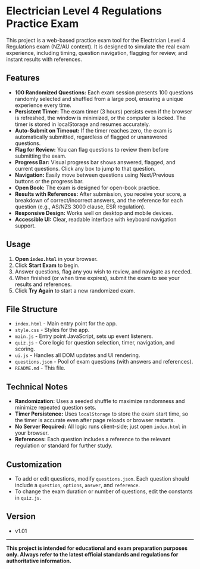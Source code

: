 # Electrician Level 4 Regulations Practice Exam

This project is a web-based practice exam tool for the Electrician Level 4 Regulations exam (NZ/AU context). It is designed to simulate the real exam experience, including timing, question navigation, flagging for review, and instant results with references.

## Features

- **100 Randomized Questions:** Each exam session presents 100 questions randomly selected and shuffled from a large pool, ensuring a unique experience every time.
- **Persistent Timer:** The exam timer (3 hours) persists even if the browser is refreshed, the window is minimized, or the computer is locked. The timer is stored in localStorage and resumes accurately.
- **Auto-Submit on Timeout:** If the timer reaches zero, the exam is automatically submitted, regardless of flagged or unanswered questions.
- **Flag for Review:** You can flag questions to review them before submitting the exam.
- **Progress Bar:** Visual progress bar shows answered, flagged, and current questions. Click any box to jump to that question.
- **Navigation:** Easily move between questions using Next/Previous buttons or the progress bar.
- **Open Book:** The exam is designed for open-book practice.
- **Results with References:** After submission, you receive your score, a breakdown of correct/incorrect answers, and the reference for each question (e.g., AS/NZS 3000 clause, ESR regulation).
- **Responsive Design:** Works well on desktop and mobile devices.
- **Accessible UI:** Clear, readable interface with keyboard navigation support.

## Usage

1. **Open `index.html`** in your browser.
2. Click **Start Exam** to begin.
3. Answer questions, flag any you wish to review, and navigate as needed.
4. When finished (or when time expires), submit the exam to see your results and references.
5. Click **Try Again** to start a new randomized exam.

## File Structure

- `index.html` - Main entry point for the app.
- `style.css` - Styles for the app.
- `main.js` - Entry point JavaScript, sets up event listeners.
- `quiz.js` - Core logic for question selection, timer, navigation, and scoring.
- `ui.js` - Handles all DOM updates and UI rendering.
- `questions.json` - Pool of exam questions (with answers and references).
- `README.md` - This file.

## Technical Notes

- **Randomization:** Uses a seeded shuffle to maximize randomness and minimize repeated question sets.
- **Timer Persistence:** Uses `localStorage` to store the exam start time, so the timer is accurate even after page reloads or browser restarts.
- **No Server Required:** All logic runs client-side; just open `index.html` in your browser.
- **References:** Each question includes a reference to the relevant regulation or standard for further study.

## Customization

- To add or edit questions, modify `questions.json`. Each question should include a `question`, `options`, `answer`, and `reference`.
- To change the exam duration or number of questions, edit the constants in `quiz.js`.

## Version

- v1.01

---

**This project is intended for educational and exam preparation purposes only. Always refer to the latest official standards and regulations for authoritative information.**
